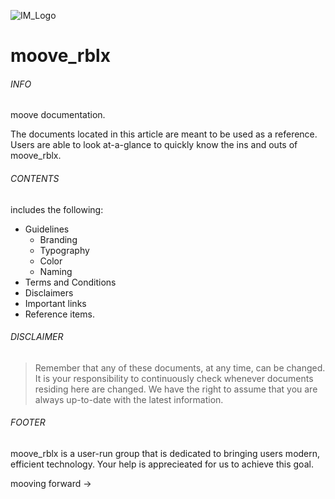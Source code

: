 ![IM_Logo]
# moove_rblx

###### INFO
moove documentation.

The documents located in this article are meant to be used as a reference. Users are able to look at-a-glance to quickly know the ins and outs of moove_rblx.

###### CONTENTS
includes the following:  

- Guidelines
  - Branding
  - Typography
  - Color
  - Naming
- Terms and Conditions
- Disclaimers
- Important links
- Reference items.

###### DISCLAIMER
> Remember that any of these documents, at any time, can
> be changed. It is your responsibility to continuously
> check whenever documents residing here are changed. We
> have the right to assume that you are always up-to-date
> with the latest information.

###### FOOTER
moove_rblx is a user-run group that is dedicated to bringing users modern, efficient technology. Your help is apprecieated for us to achieve this goal.

mooving forward →

[IM_Logo]: https://previews.dropbox.com/p/thumb/AAUaSXfVgSGEdcDQBi63_2Pa2r2mL1FUkZaCrH1Gpz5urq1XtwUCOTI-AzITn5LXYLx8WGIWVK6dfGWT2seTT70vWgpHqG6Igyvq58WJQLrJZF_-PJdrK50WNuGYPSYeWu1G3AFs-nBFxmY46_-aqj9vAwgWyXIb-Z5uAFudBj_u0R7ldb-O_xEwtsETbR4EY4J58l6JbqWM05bCiqafpI8dzGYrF4mLYr0YBSzvS3SLhg/p.png?size=2048x1536&size_mode=3
